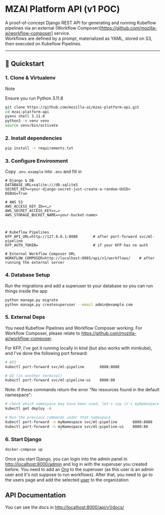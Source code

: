 # MZAI Platform API (v1 POC)

A proof-of-concept Django REST API for generating and running Kubeflow pipelines via an external (Workflow Composer)[https://github.com/mozilla-ai/workflow-composer] service.  
Workflows are defined by a prompt, materialized as YAML, stored on S3, then executed on Kubeflow Pipelines.  

---

## 🚀 Quickstart

### 1. Clone & Virtualenv
> [!NOTE]
> Ensure you run Python 3.11.8

```bash
git clone https://github.com/mozilla-ai/mzai-platform-api.git
cd mzai-platform-api
pyenv shell 3.11.8
python3 -m venv venv
source venv/bin/activate
```

### 2. Install dependencies

```bash
pip install -r requirements.txt
```

### 3. Configure Environment

Copy `.env.example` into `.env` and fill in

```dotenv
# Django & DB
DATABASE_URL=sqlite:///db.sqlite3  
SECRET_KEY=<your-django-secret-just-create-a-random-UUID>  
DEBUG=True  

# AWS S3
AWS_ACCESS_KEY_ID=<…>
AWS_SECRET_ACCESS_KEY=<…>
AWS_STORAGE_BUCKET_NAME=<your-bucket-name>



# Kubeflow Pipelines
KFP_API_URL=http://127.0.0.1:8888       # after port-forward svc/ml-pipeline
KFP_AUTH_TOKEN=                         # if your KFP has no auth

# External Workflow Composer URL
WORKFLOW_COMPOSER=http://localhost:8085/api/v1/workflows/    # after running the external server

```
### 4. Database Setup
Run the migrations and add a superuser to your database so you can run things inside the app

```bash
python manage.py migrate
python manage.py createsuperuser --email admin@example.com
```


### 5. External Deps


You need Kubeflow Pipelines and Workflow Composer working. For Workflow Composer, please relate to https://github.com/mozilla-ai/workflow-composer.

For KFP, I've got it running locally in kind (but also works with minikube), and I've done the following port forward:

```bash
# API
kubectl port-forward svc/ml-pipeline       8888:8888

# UI (in another terminal)
kubectl port-forward svc/ml-pipeline-ui    8080:80
```

Note: if these commands return the error "No resources found in the default namespace": 

```bash
# check which namespace may have been used, let's say it's myNamespace
kubectl get deploy -A 

# Run the previous commands under that namespace
kubectl port-forward -n myNamespace svc/ml-pipeline       8888:8888
kubectl port-forward -n myNamespace svc/ml-pipeline-ui    8080:80
```


### 6. Start Django

```bash
docker-compose up
```

Once you start Django, you can login into the admin panel in
[http://localhost:8000/admin](http://localhost:8000/admin) and log in with the superuser you created before. You need to add an [Org](http://localhost:8000/admin/core/org/) to the superuser (as this user is an admin user and it's not suppose to run workflows). After that, you need to go to the users page and add the selected [user](http://localhost:8000/admin/core/customuser/) to the organization

## API Documentation

You can see the docs in [http://localhost:8000/api/v1/docs/](http://localhost:8000/api/v1/docs/)